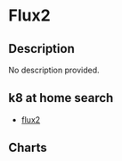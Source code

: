 # Flux2

## Description

No description provided.

## k8 at home search

- [flux2](https://nanne.dev/k8s-at-home-search/#/flux2)

## Charts


